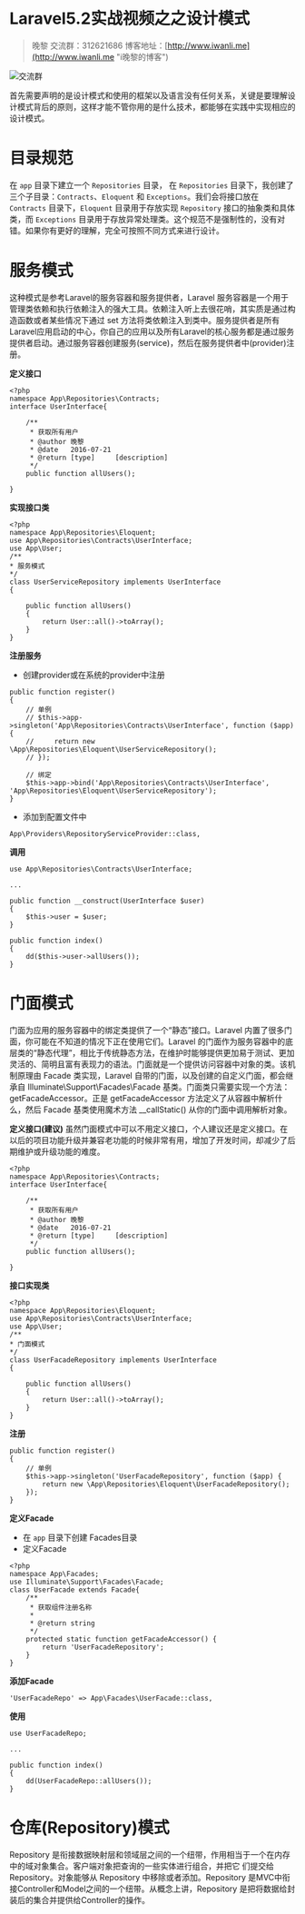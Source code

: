 # Laravel5.2实战视频之之设计模式

> 晚黎 交流群：312621686  博客地址：[http://www.iwanli.me](http://www.iwanli.me "i晚黎的博客")

![交流群](https://github.com/lanceWan/INote/blob/master/Laravel5-admin/asssets/Laravel%E5%AD%A6%E4%B9%A0%E4%BA%A4%E6%B5%81%E7%BE%A4%E7%BE%A4%E4%BA%8C%E7%BB%B4%E7%A0%81.png "交流群二维码")

首先需要声明的是设计模式和使用的框架以及语言没有任何关系，关键是要理解设计模式背后的原则，这样才能不管你用的是什么技术，都能够在实践中实现相应的设计模式。

# 目录规范
在 `app` 目录下建立一个 `Repositories` 目录， 在 `Repositories` 目录下，我创建了三个子目录：`Contracts`、`Eloquent` 和 `Exceptions`。我们会将接口放在 `Contracts` 目录下，`Eloquent` 目录用于存放实现 `Repository` 接口的抽象类和具体类，而 `Exceptions` 目录用于存放异常处理类。这个规范不是强制性的，没有对错。如果你有更好的理解，完全可按照不同方式来进行设计。

# 服务模式
这种模式是参考Laravel的服务容器和服务提供者，Laravel 服务容器是一个用于管理类依赖和执行依赖注入的强大工具。依赖注入听上去很花哨，其实质是通过构造函数或者某些情况下通过 set 方法将类依赖注入到类中。服务提供者是所有Laravel应用启动的中心，你自己的应用以及所有Laravel的核心服务都是通过服务提供者启动。通过服务容器创建服务(service)，然后在服务提供者中(provider)注册。


**定义接口**

```
<?php
namespace App\Repositories\Contracts;
interface UserInterface{

	/**
	 * 获取所有用户
	 * @author 晚黎
	 * @date   2016-07-21
	 * @return [type]     [description]
	 */
	public function allUsers();

}
```

**实现接口类**
```
<?php
namespace App\Repositories\Eloquent;
use App\Repositories\Contracts\UserInterface;
use App\User;
/**
* 服务模式
*/
class UserServiceRepository implements UserInterface
{
	
	public function allUsers()
	{
		return User::all()->toArray();
	}
}
```

**注册服务**

* 创建provider或在系统的provider中注册

```
public function register()
{
    // 单例
    // $this->app->singleton('App\Repositories\Contracts\UserInterface', function ($app) {
    //     return new \App\Repositories\Eloquent\UserServiceRepository();
    // });

    // 绑定
    $this->app->bind('App\Repositories\Contracts\UserInterface', 'App\Repositories\Eloquent\UserServiceRepository');
}
```

* 添加到配置文件中

```
App\Providers\RepositoryServiceProvider::class,
```


**调用**

```
use App\Repositories\Contracts\UserInterface;

...

public function __construct(UserInterface $user)
{
    $this->user = $user;
}

public function index()
{
    dd($this->user->allUsers());
}
```

# 门面模式

门面为应用的服务容器中的绑定类提供了一个“静态”接口。Laravel 内置了很多门面，你可能在不知道的情况下正在使用它们。Laravel 的门面作为服务容器中的底层类的“静态代理”，相比于传统静态方法，在维护时能够提供更加易于测试、更加灵活的、简明且富有表现力的语法。门面就是一个提供访问容器中对象的类。该机制原理由 Facade 类实现，Laravel 自带的门面，以及创建的自定义门面，都会继承自 Illuminate\Support\Facades\Facade 基类。门面类只需要实现一个方法：getFacadeAccessor。正是 getFacadeAccessor 方法定义了从容器中解析什么，然后 Facade 基类使用魔术方法 __callStatic() 从你的门面中调用解析对象。

**定义接口(建议)**
虽然门面模式中可以不用定义接口，个人建议还是定义接口。在以后的项目功能升级并兼容老功能的时候非常有用，增加了开发时间，却减少了后期维护或升级功能的难度。

```
<?php
namespace App\Repositories\Contracts;
interface UserInterface{

	/**
	 * 获取所有用户
	 * @author 晚黎
	 * @date   2016-07-21
	 * @return [type]     [description]
	 */
	public function allUsers();

}
```

**接口实现类**

```
<?php
namespace App\Repositories\Eloquent;
use App\Repositories\Contracts\UserInterface;
use App\User;
/**
* 门面模式
*/
class UserFacadeRepository implements UserInterface
{
	
	public function allUsers()
	{
		return User::all()->toArray();
	}
}
```

**注册**

```
public function register()
{
    // 单例
    $this->app->singleton('UserFacadeRepository', function ($app) {
        return new \App\Repositories\Eloquent\UserFacadeRepository();
    });
}
```

**定义Facade**

* 在 `app` 目录下创建 Facades目录
* 定义Facade

```
<?php
namespace App\Facades;
use Illuminate\Support\Facades\Facade;
class UserFacade extends Facade{
    /**
     * 获取组件注册名称
     *
     * @return string
     */
    protected static function getFacadeAccessor() { 
        return 'UserFacadeRepository'; 
    }
}
```


**添加Facade**

```
'UserFacadeRepo' => App\Facades\UserFacade::class,
```

**使用**

```
use UserFacadeRepo;

...

public function index()
{   
    dd(UserFacadeRepo::allUsers());
}
```

# 仓库(Repository)模式

Repository 是衔接数据映射层和领域层之间的一个纽带，作用相当于一个在内存中的域对象集合。客户端对象把查询的一些实体进行组合，并把它 们提交给 Repository。对象能够从 Repository 中移除或者添加。Repository 是MVC中衔接Controller和Model之间的一个纽带。从概念上讲，Repository 是把将数据给封装后的集合并提供给Controller的操作。